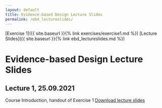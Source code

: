 ```yaml
---
layout: default
title: Evidence-based Design Lecture Slides
permalink: /ebd_lectureslides/
---
```


[Exercise 1]({{ site.baseurl }}{% link exercises/exercise1.md %}) [Lecture Slides]({{ site.baseurl }}{% link ebd_lectureslides.md %})

# Evidence-based Design Lecture Slides

## Lecture 1, 25.09.2021
Course Introduction, handout of Exercise 1
[Download lecture slides](https://polybox.ethz.ch/index.php/s/ulRM7VdTZGsb3lc)
